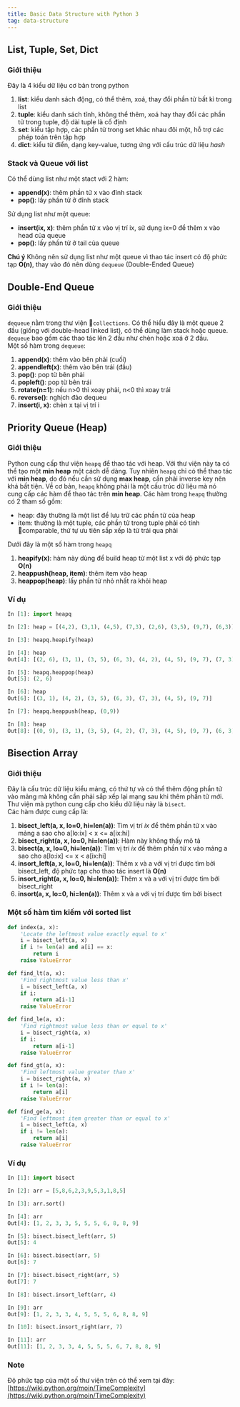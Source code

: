 ```yaml
---
title: Basic Data Structure with Python 3
tag: data-structure
---
```


## List, Tuple, Set, Dict
### Giới thiệu
Đây là 4 kiểu dữ liệu cơ bản trong python  
1. **list**: kiểu danh sách động, có thể thêm, xoá, thay đổi phần tử bất kì trong list
2. **tuple**: kiểu danh sách tĩnh, không thể thêm, xoá hay thay đổi các phần tử trong tuple, độ dài tuple là cố định
3. **set**: kiểu tập hợp, các phần tử trong set khác nhau đôi một, hỗ trợ các phép toán trên tập hợp
4. **dict**: kiểu từ điển, dạng key-value, tương ứng với cấu trúc dữ liệu *hash*

### Stack và Queue với list
Có thể dùng list như một stact với 2 hàm:
* **append(x)**: thêm phần tử x vào đỉnh stack
* **pop()**: lấy phần tử ở đỉnh stack

Sử dụng list như một queue:
* **insert(ix, x)**: thêm phần tử x vào vị trí ix, sử dụng ix=0 để thêm x vào head của queue
* **pop()**: lấy phần tử ở tail của queue

**Chú ý** Không nên sử dụng list như một queue vì thao tác insert có độ phức tạp **O(n)**, thay vào đó nên dùng `dequeue` (Double-Ended Queue)

## Double-End Queue
### Giới thiệu
`dequeue` nằm trong thư viện `collections`. 
Có thể hiểu đây là một queue 2 đầu (giống với double-head linked list), có thể dùng làm stack hoặc queue. `dequeue` bao gồm các thao tác lên 2 đầu như chèn hoặc xoá ở 2 đầu.  
Một số hàm trong `dequeue`:
1. **append(x)**: thêm vào bên phải (cuối)
2. **appendleft(x)**: thêm vào bên trái (đầu)
3. **pop()**: pop từ bên phải
4. **popleft()**: pop từ bên trái
5. **rotate(n=1)**: nếu n>0 thì xoay phải, n<0 thì xoay trái
6. **reverse()**: nghịch đảo dequeu
7. **insert(i, x)**: chèn x tại vị trí i


## Priority Queue (Heap)
### Giới thiệu
Python cung cấp thư viện `heapq` để thao tác với heap. Với thư viện này ta có thể tạo một **min heap** một cách dễ dàng.
Tuy nhiên `heapq` chỉ có thể thao tác với **min heap**, do đó nếu cần sử dụng **max heap**, cần phải inverse key nên khá bất tiện.
Về cơ bản, `heapq` không phải là một cấu trúc dữ liệu mà nó cung cấp các hàm để thao tác trên **min heap**. Các hàm trong `heapq` thường có 2 tham số gồm:  
* heap: đây thường là một list để lưu trữ các phần tử của heap  
* item: thường là một tuple, các phần tử trong tuple phải có tính comparable, thứ tự ưu tiên sắp xếp là từ trái qua phải  

Dưới đây là một số hàm trong `heapq`  
1. **heapify(x)**: hàm này dùng để build heap từ một list x với độ phức tạp **O(n)**  
2. **heappush(heap, item)**: thêm item vào heap  
3. **heappop(heap)**: lấy phần tử nhỏ nhất ra khỏi heap  

### Ví dụ
```python
In [1]: import heapq

In [2]: heap = [(4,2), (3,1), (4,5), (7,3), (2,6), (3,5), (9,7), (6,3)]

In [3]: heapq.heapify(heap)

In [4]: heap
Out[4]: [(2, 6), (3, 1), (3, 5), (6, 3), (4, 2), (4, 5), (9, 7), (7, 3)]

In [5]: heapq.heappop(heap)
Out[5]: (2, 6)

In [6]: heap
Out[6]: [(3, 1), (4, 2), (3, 5), (6, 3), (7, 3), (4, 5), (9, 7)]

In [7]: heapq.heappush(heap, (0,9))

In [8]: heap
Out[8]: [(0, 9), (3, 1), (3, 5), (4, 2), (7, 3), (4, 5), (9, 7), (6, 3)]
```


## Bisection Array
### Giới thiệu
Đây là cấu trúc dữ liệu kiểu mảng, có thứ tự và có thể thêm động phần tử vào mảng mà không cần phải sắp xếp lại mạng sau khi thêm phần tử mới. Thư viện mà python cung cấp cho kiểu dữ liệu này là `bisect`.  
Các hàm được cung cấp là:  
1. **bisect_left(a, x, lo=0, hi=len(a))**: Tìm vị trí *ix* để thêm phần tử x vào mảng a sao cho a[lo:ix] < x <= a[ix:hi]
2. **bisect_right(a, x, lo=0, hi=len(a))**: Hàm này không thấy mô tả 
3. **bisect(a, x, lo=0, hi=len(a))**: Tìm vị trí *ix* để thêm phần tử x vào mảng a sao cho a[lo:ix] <= x < a[ix:hi]
4. **insort_left(a, x, lo=0, hi=len(a))**: Thêm x và a với vị trí được tìm bởi bisect_left, độ phức tạp cho thao tác insert là **O(n)**
5. **insort_right(a, x, lo=0, hi=len(a))**: Thêm x và a với vị trí được tìm bởi bisect_right
6. **insort(a, x, lo=0, hi=len(a))**: Thêm x và a với vị trí được tìm bởi bisect

### Một số hàm tìm kiếm với sorted list
```python
def index(a, x):
    'Locate the leftmost value exactly equal to x'
    i = bisect_left(a, x)
    if i != len(a) and a[i] == x:
        return i
    raise ValueError

def find_lt(a, x):
    'Find rightmost value less than x'
    i = bisect_left(a, x)
    if i:
        return a[i-1]
    raise ValueError

def find_le(a, x):
    'Find rightmost value less than or equal to x'
    i = bisect_right(a, x)
    if i:
        return a[i-1]
    raise ValueError

def find_gt(a, x):
    'Find leftmost value greater than x'
    i = bisect_right(a, x)
    if i != len(a):
        return a[i]
    raise ValueError

def find_ge(a, x):
    'Find leftmost item greater than or equal to x'
    i = bisect_left(a, x)
    if i != len(a):
        return a[i]
    raise ValueError
```

### Ví dụ
```python
In [1]: import bisect

In [2]: arr = [5,8,6,2,3,9,5,3,1,8,5]

In [3]: arr.sort()

In [4]: arr
Out[4]: [1, 2, 3, 3, 5, 5, 5, 6, 8, 8, 9]

In [5]: bisect.bisect_left(arr, 5)
Out[5]: 4

In [6]: bisect.bisect(arr, 5)
Out[6]: 7

In [7]: bisect.bisect_right(arr, 5)
Out[7]: 7

In [8]: bisect.insort_left(arr, 4)

In [9]: arr
Out[9]: [1, 2, 3, 3, 4, 5, 5, 5, 6, 8, 8, 9]

In [10]: bisect.insort_right(arr, 7)

In [11]: arr
Out[11]: [1, 2, 3, 3, 4, 5, 5, 5, 6, 7, 8, 8, 9]
```

### Note
Độ phức tạp của một số thư viện trên có thể xem tại đây: [https://wiki.python.org/moin/TimeComplexity](https://wiki.python.org/moin/TimeComplexity)